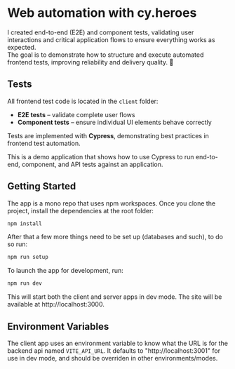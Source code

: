 # Web automation with cy.heroes

I created end-to-end (E2E) and component tests, validating user interactions and critical application flows to ensure everything works as expected.  
The goal is to demonstrate how to structure and execute automated frontend tests, improving reliability and delivery quality. 🚀

## Tests

All frontend test code is located in the `client` folder:

- **E2E tests** – validate complete user flows  
- **Component tests** – ensure individual UI elements behave correctly  

Tests are implemented with **Cypress**, demonstrating best practices in frontend test automation.

This is a demo application that shows how to use Cypress to run end-to-end,
component, and API tests against an application.

## Getting Started

The app is a mono repo that uses npm workspaces. Once you clone the project,
install the dependencies at the root folder:


```sh
npm install
```

After that a few more things need to be set up (databases and such), to do so run:

```sh
npm run setup
```


To launch the app for development, run:

```sh
npm run dev
```

This will start both the client and server apps in dev mode. The site will be
available at http://localhost:3000.

## Environment Variables

The client app uses an environment variable to know what the URL is for the
backend api named `VITE_API_URL`. It defaults to "http://localhost:3001" for use
in dev mode, and should be overriden in other environments/modes.
